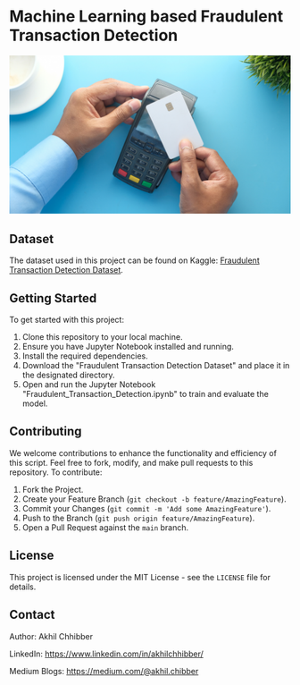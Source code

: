 # Machine Learning based Fraudulent Transaction Detection
<p align="center">
  <img src="https://github.com/akhilchibber/Fraudulent-Transaction-Detection/blob/main/Fraudulent-Transaction.png?raw=true" alt="earthml Logo">
</p>

## Dataset
The dataset used in this project can be found on Kaggle: [Fraudulent Transaction Detection Dataset](https://www.kaggle.com/datasets/sanskar457/fraud-transaction-detection/data). 

## Getting Started
To get started with this project:

1. Clone this repository to your local machine.
2. Ensure you have Jupyter Notebook installed and running.
3. Install the required dependencies.
4. Download the "Fraudulent Transaction Detection Dataset" and place it in the designated directory.
5. Open and run the Jupyter Notebook "Fraudulent_Transaction_Detection.ipynb" to train and evaluate the model.

## Contributing
We welcome contributions to enhance the functionality and efficiency of this script. Feel free to fork, modify, and make pull requests to this repository. To contribute:

1. Fork the Project.
2. Create your Feature Branch (`git checkout -b feature/AmazingFeature`).
3. Commit your Changes (`git commit -m 'Add some AmazingFeature'`).
4. Push to the Branch (`git push origin feature/AmazingFeature`).
5. Open a Pull Request against the `main` branch.

## License

This project is licensed under the MIT License - see the `LICENSE` file for details.

## Contact

Author: Akhil Chhibber

LinkedIn: https://www.linkedin.com/in/akhilchhibber/

Medium Blogs: https://medium.com/@akhil.chibber

